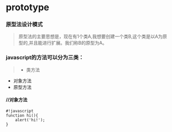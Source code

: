 # prototype
### 原型法设计模式
>原型法的主要思想是，现在有1个类A,我想要创建一个类B,这个类是以A为原型的,并且能进行扩展。我们称B的原型为A。

### javascript的方法可以分为三类：
> * 类方法  
* 对象方法
* 原型方法

#### //对象方法
    #!javascript
    function hi(){
        alert('hi!');
    }

